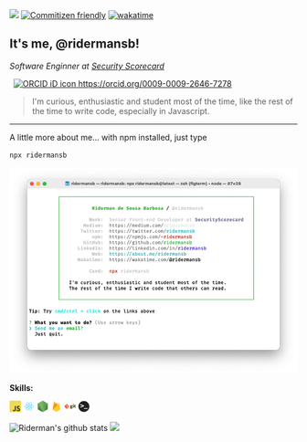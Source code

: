 ![](https://visitor-badge.glitch.me/badge?page_id=ridermansb.ridermansb) [![Commitizen friendly](https://img.shields.io/badge/commitizen-friendly-brightgreen.svg)](http://commitizen.github.io/cz-cli/)
[![wakatime](https://wakatime.com/badge/user/de65bb6a-656d-4719-97a5-9ed3c5797ec7.svg)](https://wakatime.com/@de65bb6a-656d-4719-97a5-9ed3c5797ec7)

<h2>It's me, @ridermansb!</h2>
<p><em>Software Enginner at <a href="https://securityscorecard.com/">Security Scorecard</a></br>
</em></p>

<a
id="cy-effective-orcid-url"
class="underline"
href="https://orcid.org/0009-0009-2646-7278"
target="orcid.widget"
rel="me noopener noreferrer"
style="vertical-align: top">
<img
src="https://orcid.org/sites/default/files/images/orcid_16x16.png"
style="width: 1em; margin-inline-start: 0.5em"
alt="ORCID iD icon"/>
https://orcid.org/0009-0009-2646-7278
</a>

> I'm curious, enthusiastic and student most of the time, like the rest of the time to write code, especially in Javascript.

---

A little more about me... with npm installed, just type

```
npx ridermansb
```

<img alt="screenshot" src="https://github.com/Ridermansb/ridermansb/blob/master/Screen%20Shot.png?raw=true" />

**Skills:**

<code><img height="20" src="https://raw.githubusercontent.com/github/explore/80688e429a7d4ef2fca1e82350fe8e3517d3494d/topics/javascript/javascript.png"></code>
<code><img height="20" src="https://raw.githubusercontent.com/github/explore/80688e429a7d4ef2fca1e82350fe8e3517d3494d/topics/react/react.png"></code>
<code><img height="20" src="https://raw.githubusercontent.com/github/explore/80688e429a7d4ef2fca1e82350fe8e3517d3494d/topics/nodejs/nodejs.png"></code>
<code><img height="20" src="https://raw.githubusercontent.com/github/explore/80688e429a7d4ef2fca1e82350fe8e3517d3494d/topics/firebase/firebase.png"></code>
<code><img height="20" src="https://raw.githubusercontent.com/github/explore/80688e429a7d4ef2fca1e82350fe8e3517d3494d/topics/git/git.png"></code>
<code><img height="20" src="https://raw.githubusercontent.com/github/explore/80688e429a7d4ef2fca1e82350fe8e3517d3494d/topics/terminal/terminal.png"></code>

![Riderman's github stats](https://github-readme-stats.vercel.app/api?username=ridermansb&show_icons=true&hide_border=true)
<img height="180em" src="https://github-readme-stats.vercel.app/api/top-langs/?username=ridermansb&layout=compact&langs_count=8"/>
